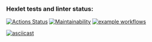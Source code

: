 ### Hexlet tests and linter status:
[![Actions Status](https://github.com/Alexander86-N/python-project-lvl2/workflows/hexlet-check/badge.svg)](https://github.com/Alexander86-N/python-project-lvl2/actions)
[![Maintainability](https://api.codeclimate.com/v1/badges/a99a88d28ad37a79dbf6/maintainability)](https://codeclimate.com/github/codeclimate/codeclimate/maintainability)
[![example workflows](https://github.com/Alexander86-N/python-project-lvl2/actions/workflows/check-file.yml/badge.svg)](https://github.com/Alexander86-N/python-project-lvl2/actions)

[![asciicast](https://asciinema.org/a/mZJa8MxieJ6E8mgi54LXa4LlV.svg)](https://asciinema.org/a/mZJa8MxieJ6E8mgi54LXa4LlV)
